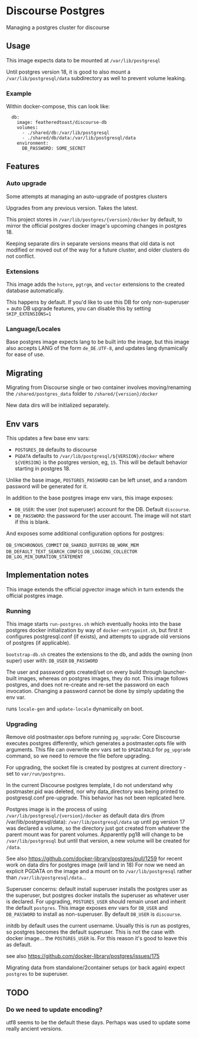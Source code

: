 # Discourse Postgres

Managing a postgres cluster for discourse

## Usage

This image expects data to be mounted at `/var/lib/postgresql`

Until postgres version 18, it is good to also mount a `/var/lib/postgresql/data` subdirectory as well to prevent volume leaking.

### Example

Within docker-compose, this can look like:
```
  db:
    image: featheredtoast/discourse-db
    volumes:
      - ./shared/db:/var/lib/postgresql
      - ./shared/db/data:/var/lib/postgresql/data
    environment:
      DB_PASSWORD: SOME_SECRET
```

## Features

### Auto upgrade

Some attempts at managing an auto-upgrade of postgres clusters

Upgrades from any previous version. Takes the latest.

This project stores in `/var/lib/postgres/{version}/docker` by default, to mirror the official postgres docker image's upcoming changes in postgres 18.

Keeping separate dirs in separate versions means that old data is not modified or moved out of the way for a future cluster, and older clusters do not conflict.

### Extensions

This image adds the `hstore`, `pgtrgm`, and `vector` extensions to the created database automatically.

This happens by default. If you'd like to use this DB for only non-superuser + auto DB upgrade features, you can disable this by setting `SKIP_EXTENSIONS=1`

### Language/Locales

Base postgres image expects lang to be built into the image, but this image also accepts LANG of the form `de_DE.UTF-8`, and updates lang dynamically for ease of use.

## Migrating

Migrating from Discourse single or two container involves moving/renaming the `/shared/postgres_data` folder to `/shared/{version}/docker`

New data dirs will be initialized separately.

## Env vars

This updates a few base env vars:
* `POSTGRES_DB` defaults to discourse
* `PGDATA` defaults to `/var/lib/postgresql/${VERSION}/docker` where `${VERSION}` is the postgres version, eg, `15`. This will be default behavior starting in postgres 18.

Unlike the base image, `POSTGRES_PASSWORD` can be left unset, and a random password will be generated for it.

In addition to the base postgres image env vars, this image exposes:

* `DB_USER`: the user (not superuser) account for the DB. Default `discourse`.
* `DB_PASSWORD`: the password for the user account. The image will not start if this is blank.

And exposes some additional configuration options for postgres:

`DB_SYNCHRONOUS_COMMIT`
`DB_SHARED_BUFFERS`
`DB_WORK_MEM`
`DB_DEFAULT_TEXT_SEARCH_CONFIG`
`DB_LOGGING_COLLECTOR`
`DB_LOG_MIN_DURATION_STATEMENT`

## Implementation notes

This image extends the official pgvector image which in turn extends the official postgres image.

### Running

This image starts `run-postgres.sh` which eventually hooks into the base postgres docker initialization by way of `docker-entrypoint.sh`, but first it configures postgresql.conf (if exists), and attempts to upgrade old versions of postgres (if applicable).

`bootstrap-db.sh` creates the extensions to the db, and adds the owning (non super) user with:
`DB_USER`
`DB_PASSWORD`

The user and password gets created/set on every build through launcher-built images, whereas on postgres images, they do not. This image follows postgres, and does not re-create and re-set the password on each invocation. Changing a password cannot be done by simply updating the env var.

runs `locale-gen` and `update-locale` dynamically on boot.

### Upgrading

Remove old postmaster.ops before running `pg_upgrade`: Core Discourse executes postgres differently, which generates a postmaster.opts file with arguments. This file can overwrite env vars set to `$PGDATAOLD` for `pg_upgrade` command, so we need to remove the file before upgrading.

For upgrading, the socket file is created by postgres at current directory - set to `var/run/postgres`.

In the current Discourse postgres template, I do not understand why postmaster.pid was deleted, nor why data_directory was being printed to postgresql.conf pre-upgrade. This behavior has not been replicated here.

Postgres image is in the process of using `/var/lib/postgresql/{version}/docker` as default data dirs (from /var/lib/postgresql/data):
`/var/lib/postgresql/data` up until pg version 17 was declared a volume, so the directory just got created from whatever the parent mount was for parent volumes.
Apparently pg18 will change to be `/var/lib/postgresql` but until that version, a new volume will be created for `/data`.

See also https://github.com/docker-library/postgres/pull/1259
for recent work on data dirs for postgres image (will land in 18)
For now we need an explicit PGDATA on the image
and a mount on to `/var/lib/postgresql` rather than `/var/lib/postgresql/data`...

Superuser concerns: default install superuser installs the postgres user as the superuser, but postgres docker installs the superuser as whatever user is declared.
For upgrading, `POSTGRES_USER` should remain unset and inherit the default `postgres`.
This image exposes env vars for `DB_USER` and `DB_PASSWORD` to install as non-superuser. By default `DB_USER` is `discourse`.

initdb by default uses the current username. Usually this is run as postgres, so postgres becomes the default superuser. This is not the case with docker image... the `POSTGRES_USER` is. For this reason it's good to leave this as default.

see also https://github.com/docker-library/postgres/issues/175

Migrating data from standalone/2container setups (or back again) expect `postgres` to be superuser.

## TODO

### Do we need to update encoding?
utf8 seems to be the default these days. Perhaps was used to update some really ancient versions.

